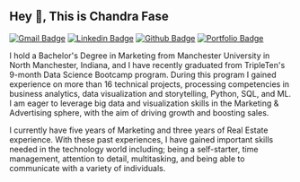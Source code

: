## Hey 👋, This is Chandra Fase
[![Gmail Badge](https://img.shields.io/badge/-cfasehomes@gmail.com-c14438?style=flat&logo=Gmail&logoColor=white&link=mailto:cfasehomes@gmail.com)](mailto:cfasehomes@gmail.com) 
[![Linkedin Badge](https://img.shields.io/badge/-chandrafase-0072b1?style=flat&logo=Linkedin&logoColor=white&link=https://www.linkedin.com/in/chandra-fase/)](https://www.linkedin.com/in/chandra-fase/) [![Github Badge](https://img.shields.io/badge/-chandrafase-grey?style=flat&logo=github&logoColor=white&link=https://github.com/chandra-fase/)](https://www.github.com/chandra-fase/) [![Portfolio Badge](https://img.shields.io/badge/portfolio-web-blue?style=flat&link=https://github.com/chandra-fase/TripleTen_projects/)](https://github.com/chandra-fase/TripleTen_projects/) <p align='left'>I hold a Bachelor's Degree in Marketing from Manchester University in North Manchester, Indiana, and I have recently graduated from TripleTen's 9-month Data Science Bootcamp program. During this program I gained experience on more than 16 technical projects, processing competencies in business analytics, data visualization and storytelling, Python, SQL, and ML. I am eager to leverage big data and visualization skills in the Marketing & Advertising sphere, with the aim of driving growth and boosting sales.

I currently have five years of Marketing and three years of Real Estate experience. With these past experiences, I have gained important skills needed in the technology world including; being a self-starter, time management, attention to detail, multitasking, and being able to communicate with a variety of individuals.</p>

